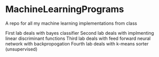 # MachineLearningPrograms
A repo for all my machine learning implementations from class

First lab deals with bayes classifier
Second lab deals with implmenting linear discriminant functions
Third lab deals with feed forward neural network with backpropogation 
Fourth lab deals with k-means sorter (unsupervised)
